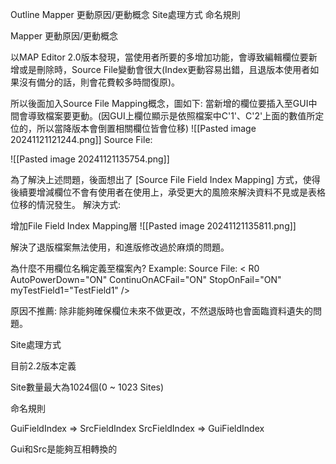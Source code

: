 Outline
Mapper 更動原因/更動概念
Site處理方式
命名規則



Mapper 更動原因/更動概念

以MAP Editor 2.0版本發現，當使用者所要的多增加功能，會導致編輯欄位要新增或是刪除時，Source File變動會很大(Index更動容易出錯，且退版本使用者如果沒有備分的話，則會花費較多時間復原)。

所以後面加入Source File Mapping概念，圖如下:
當新增的欄位要插入至GUI中間會導致檔案要更動。(因GUI上欄位顯示是依照檔案中C'1'、C'2'上面的數值所定位的，所以當降版本會倒置相關欄位皆會位移)
![[Pasted image 20241121121244.png]]
Source File:
<R0 C6="ON" C1="ON" C2="ON" C4="TestField1" />
<R1 C6="ON" C1="ON" C2="ON" />
<R2  C4="TestField2" />
<R5  C4="TestField2" />

![[Pasted image 20241121135754.png]]


為了解決上述問題，後面想出了 [Source File Field Index Mapping] 方式，使得後續要增減欄位不會有使用者在使用上，承受更大的風險來解決資料不見或是表格位移的情況發生。
解決方式:

增加File Field Index Mapping層
![[Pasted image 20241121135811.png]]

解決了退版檔案無法使用，和進版修改過於麻煩的問題。

為什麼不用欄位名稱定義至檔案內?
Example:
Source File:
< R0 
AutoPowerDown="ON" ContinuOnACFail="ON" StopOnFail="ON" myTestField1="TestField1" />

原因不推薦: 除非能夠確保欄位未來不做更改，不然退版時也會面臨資料遺失的問題。


Site處理方式

目前2.2版本定義

Site數量最大為1024個(0 ~ 1023 Sites)


命名規則

GuiFieldIndex => SrcFieldIndex
SrcFieldIndex => GuiFieldIndex

Gui和Src是能夠互相轉換的